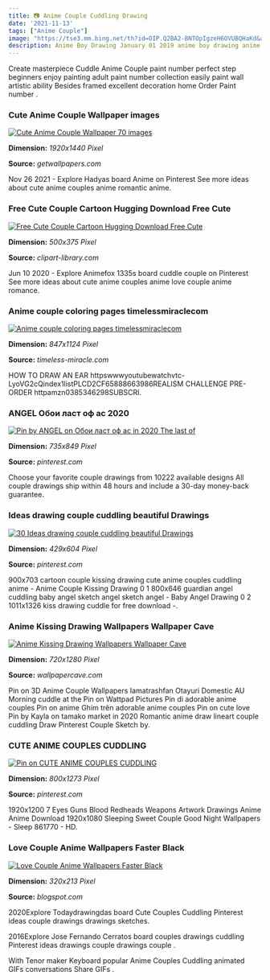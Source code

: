 ```yaml
---
title: 📷 Anime Couple Cuddling Drawing
date: '2021-11-13'
tags: ["Anime Couple"]
image: "https://tse3.mm.bing.net/th?id=OIP.Q2BA2-BNTOpIgzeH6OVUBQHaKd&amp;pid=15.1"
description: Anime Boy Drawing January 01 2019 anime boy drawing anime boy drawing base anime boy drawing easy 4 anime boy drawing easy whole body anime boy drawing full 
---
```




Create masterpiece Cuddle Anime Couple paint number perfect step beginners enjoy painting adult paint number collection easily paint wall artistic ability Besides framed excellent decoration home Order Paint number .



### Cute Anime Couple Wallpaper images

[![Cute Anime Couple Wallpaper 70 images](http://getwallpapers.com/wallpaper/full/9/5/b/63633.jpg)](http://getwallpapers.com/wallpaper/full/9/5/b/63633.jpg)


**Dimension:** _1920x1440 Pixel_ 

**Source:** _getwallpapers.com_ 


Nov 26 2021 - Explore Hadyas board Anime on Pinterest See more ideas about cute anime couples anime romantic anime.


### Free Cute Couple Cartoon Hugging Download Free Cute 

[![Free Cute Couple Cartoon Hugging Download Free Cute ](http://clipart-library.com/images/6ir5qorXT.jpg)](http://clipart-library.com/images/6ir5qorXT.jpg)


**Dimension:** _500x375 Pixel_ 

**Source:** _clipart-library.com_ 


Jun 10 2020 - Explore Animefox 1335s board cuddle couple on Pinterest See more ideas about cute anime couples anime love couple anime romance.


### Anime couple coloring pages timelessmiraclecom

[![Anime couple coloring pages  timelessmiraclecom](http://timeless-miracle.com/wp-content/uploads/2015/05/anime-couple-coloring-pages-1.png)](http://timeless-miracle.com/wp-content/uploads/2015/05/anime-couple-coloring-pages-1.png)


**Dimension:** _847x1124 Pixel_ 

**Source:** _timeless-miracle.com_ 


HOW TO DRAW AN EAR httpswwwyoutubewatchvtc-LyoVG2cQindex1listPLCD2CF65888663986REALISM CHALLENGE PRE-ORDER httpamzn0385346298SUBSCRI.


###  ANGEL Обои ласт оф ас 2020 

[![Pin by ANGEL on Обои ласт оф ас in 2020  The last of ](https://i.pinimg.com/736x/ef/d8/1a/efd81a35324e20088d3a103bc30df3c4.jpg)](https://i.pinimg.com/736x/ef/d8/1a/efd81a35324e20088d3a103bc30df3c4.jpg)


**Dimension:** _735x849 Pixel_ 

**Source:** _pinterest.com_ 


Choose your favorite couple drawings from 10222 available designs All couple drawings ship within 48 hours and include a 30-day money-back guarantee.


### Ideas drawing couple cuddling beautiful Drawings 

[![30 Ideas drawing couple cuddling beautiful  Drawings ](https://i.pinimg.com/736x/b5/08/df/b508dfd7a369597735c0720e8267a334.jpg)](https://i.pinimg.com/736x/b5/08/df/b508dfd7a369597735c0720e8267a334.jpg)


**Dimension:** _429x604 Pixel_ 

**Source:** _pinterest.com_ 


900x703 cartoon couple kissing drawing cute anime couples cuddling anime - Anime Couple Kissing Drawing 0 1 800x646 guardian angel cuddling baby angel sketch angel sketch angel - Baby Angel Drawing 0 2 1011x1326 kiss drawing cuddle for free download -.


### Anime Kissing Drawing Wallpapers Wallpaper Cave

[![Anime Kissing Drawing Wallpapers  Wallpaper Cave](https://wallpapercave.com/wp/wp6250351.jpg)](https://wallpapercave.com/wp/wp6250351.jpg)


**Dimension:** _720x1280 Pixel_ 

**Source:** _wallpapercave.com_ 


Pin on 3D Anime Couple Wallpapers Iamatrashfan Otayuri Domestic AU Morning cuddle at the Pin on Wattpad Pictures Pin di adorable anime couples Pin on anime Ghim trên adorable anime couples Pin on cute love Pin by Kayla on tamako market in 2020 Romantic anime draw lineart couple cuddling Draw Pinterest Couple Sketch by.


###  CUTE ANIME COUPLES CUDDLING

[![Pin on CUTE ANIME COUPLES CUDDLING](https://i.pinimg.com/originals/4f/a6/85/4fa6856cbed54a236c6fb00e788dabb2.jpg)](https://i.pinimg.com/originals/4f/a6/85/4fa6856cbed54a236c6fb00e788dabb2.jpg)


**Dimension:** _800x1273 Pixel_ 

**Source:** _pinterest.com_ 


1920x1200 7 Eyes Guns Blood Redheads Weapons Artwork Drawings Anime Anime Download 1920x1080 Sleeping Sweet Couple Good Night Wallpapers - Sleep 861770 - HD.


### Love Couple Anime Wallpapers Faster Black

[![Love Couple Anime Wallpapers  Faster Black](http://1.bp.blogspot.com/-pgF-c5FRKoU/TuukouJ_oCI/AAAAAAAAErU/9z-QYTiLvhM/s320/Love+anime+couple+wallpapers.jpg)](http://1.bp.blogspot.com/-pgF-c5FRKoU/TuukouJ_oCI/AAAAAAAAErU/9z-QYTiLvhM/s320/Love+anime+couple+wallpapers.jpg)


**Dimension:** _320x213 Pixel_ 

**Source:** _blogspot.com_ 



 2020Explore Todaydrawingdas board Cute Couples Cuddling Pinterest ideas couple drawings drawings sketches.


2016Explore Jose Fernando Cerratos board couples drawings cuddling Pinterest ideas drawings couple drawings couple .


With Tenor maker Keyboard popular Anime Couples Cuddling animated GIFs conversations Share GIFs .




